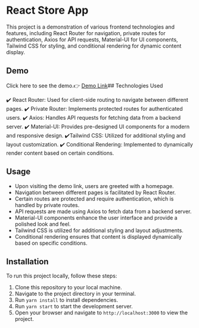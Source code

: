 # React Store App

This project is a demonstration of various frontend technologies and features, including React Router for navigation, private routes for authentication, Axios for API requests, Material-UI for UI components, Tailwind CSS for styling, and conditional rendering for dynamic content display.


## Demo

 Click here to see the demo.👉 [Demo Link](https://incandescent-genie-878884.netlify.app/)## Technologies Used

✔️ React Router: Used for client-side routing to navigate between different pages.
✔️ Private Router: Implements protected routes for authenticated users.
✔️ Axios: Handles API requests for fetching data from a backend server.
✔️ Material-UI: Provides pre-designed UI components for a modern and responsive design.
✔️Tailwind CSS: Utilized for additional styling and layout customization.
✔️ Conditional Rendering: Implemented to dynamically render content based on certain conditions.



## Usage


- Upon visiting the demo link, users are greeted with a homepage.
- Navigation between different pages is facilitated by React Router.
- Certain routes are protected and require authentication, which is handled by private routes.
- API requests are made using Axios to fetch data from a backend server.
- Material-UI components enhance the user interface and provide a polished look and feel.
- Tailwind CSS is utilized for additional styling and layout adjustments.
- Conditional rendering ensures that content is displayed dynamically based on specific conditions.
## Installation

To run this project locally, follow these steps:

1. Clone this repository to your local machine.
2. Navigate to the project directory in your terminal.
3. Run `yarn install` to install dependencies.
4. Run `yarn start` to start the development server.
5. Open your browser and navigate to `http://localhost:3000` to view the project.